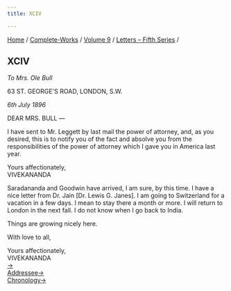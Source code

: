 ```yaml
---
title: XCIV

---
```



[Home](../../../index.htm) / [Complete-Works](../../complete_works.htm)
/ [Volume 9](../volume_9_contents.htm) / [Letters – Fifth
Series](letters_fifth_series_contents.htm) /



## XCIV

*To Mrs. Ole Bull*

63 ST. GEORGE'S ROAD, LONDON, S.W.

*6th July 1896*

DEAR MRS. BULL —

I have sent to Mr. Leggett by last mail the power of attorney, and, as
you desired, this is to notify you of the fact and absolve you from the
responsibilities of the power of attorney which I gave you in America
last year.

Yours affectionately,  
VIVEKANANDA

Saradananda and Goodwin have arrived, I am sure, by this time. I have a
nice letter from Dr. Jain \[Dr. Lewis G. Janes\]. I am going to
Switzerland for a vacation in a few days. I mean to stay there a month
or more. I will return to London in the next fall. I do not know when I
go back to India.

Things are growing nicely here.

With love to all,

 

Yours affectionately,  
VIVEKANANDA  
[→](095_mother.htm)  
[Addressee→](../../volume_6/epistles_second_series/103_mrs_bull.htm)  
[Chronology→](../../volume_8/epistles_fourth_series/077_babies.htm)


